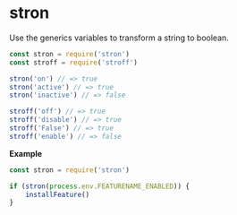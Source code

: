# stron
Use the generics variables to transform a string to boolean.

```javascript
const stron = require('stron')
const stroff = require('stroff')

stron('on') // => true
stron('active') // => true
stron('inactive') // => false

stroff('off') // => true
stroff('disable') // => true
stroff('False') // => true
stroff('enable') // => false
```

**Example**

```javascript
const stron = require('stron')

if (stron(process.env.FEATURENAME_ENABLED)) {
    installFeature()
}
```
